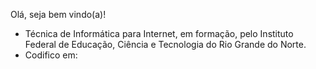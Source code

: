 Olá, seja bem vindo(a)!

- Técnica de Informática para Internet, em formação, pelo Instituto Federal de Educação, Ciência e Tecnologia do Rio Grande do Norte.
- Codifico em:

  

